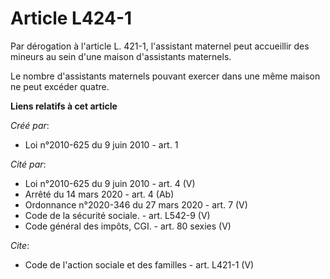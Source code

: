 # Article L424-1

Par dérogation à l'article L. 421-1, l'assistant maternel peut accueillir des mineurs au sein d'une maison d'assistants
maternels. 

Le nombre d'assistants maternels pouvant exercer dans une même maison ne peut excéder quatre.

**Liens relatifs à cet article**

_Créé par_:

  - Loi n°2010-625 du 9 juin 2010 - art. 1

_Cité par_:

  - Loi n°2010-625 du 9 juin 2010 - art. 4 (V)
  - Arrêté du 14 mars 2020 - art. 4 (Ab)
  - Ordonnance n°2020-346 du 27 mars 2020 - art. 7 (V)
  - Code de la sécurité sociale. - art. L542-9 (V)
  - Code général des impôts, CGI. - art. 80 sexies (V)

_Cite_:

  - Code de l'action sociale et des familles - art. L421-1 (V)
